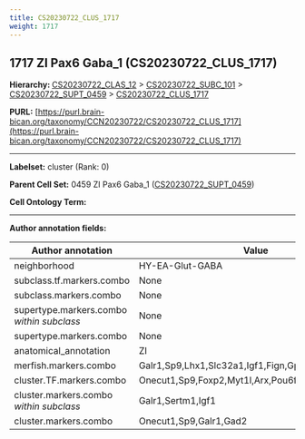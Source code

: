 ```yaml
---
title: CS20230722_CLUS_1717
weight: 1717
---
```

## 1717 ZI Pax6 Gaba_1 (CS20230722_CLUS_1717)
<b>Hierarchy: </b>
[CS20230722_CLAS_12](../CS20230722_CLAS_12) >
[CS20230722_SUBC_101](../CS20230722_SUBC_101) >
[CS20230722_SUPT_0459](../CS20230722_SUPT_0459) >
[CS20230722_CLUS_1717](../CS20230722_CLUS_1717)

**PURL:** [https://purl.brain-bican.org/taxonomy/CCN20230722/CS20230722_CLUS_1717](https://purl.brain-bican.org/taxonomy/CCN20230722/CS20230722_CLUS_1717)

---


**Labelset:** cluster (Rank: 0)

**Parent Cell Set:** 0459 ZI Pax6 Gaba_1 ([CS20230722_SUPT_0459](../CS20230722_SUPT_0459))



**Cell Ontology Term:** 

[MARKER GENES.]: #


---

[TRANSFERRED ANNOTATIONS.]: #


[AUTHOR ANNOTATION FIELDS.]: #


**Author annotation fields:**

| Author annotation | Value |
|-------------------|-------|
|neighborhood|HY-EA-Glut-GABA|
|subclass.tf.markers.combo|None|
|subclass.markers.combo|None|
|supertype.markers.combo _within subclass_|None|
|supertype.markers.combo|None|
|anatomical_annotation|ZI|
|merfish.markers.combo|Galr1,Sp9,Lhx1,Slc32a1,Igf1,Fign,Gpr139,Nr2f2,Sv2c|
|cluster.TF.markers.combo|Onecut1,Sp9,Foxp2,Myt1l,Arx,Pou6f2|
|cluster.markers.combo _within subclass_|Galr1,Sertm1,Igf1|
|cluster.markers.combo|Onecut1,Sp9,Galr1,Gad2|
